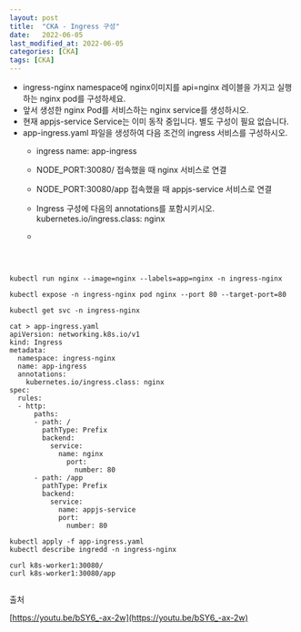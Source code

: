 ```yaml
---
layout: post
title:  "CKA - Ingress 구성"
date:   2022-06-05
last_modified_at: 2022-06-05
categories: [CKA]
tags: [CKA]
---
```


- ingress-nginx namespace에 nginx이미지를 api=nginx 레이블을 가지고 실행하는 nginx pod를 구성하세요.
- 앞서 생성한 nginx Pod를 서비스하는 nginx service를 생성하시오.
- 현재 appjs-service Service는 이미 동작 중입니다. 별도 구성이 필요 없습니다.
- app-ingress.yaml 파일을 생성하여 다음 조건의 ingress 서비스를 구성하시오.
  - ingress name: app-ingress
  - NODE_PORT:30080/ 접속했을 때 nginx 서비스로 연결
  - NODE_PORT:30080/app 접속했을 때 appjs-service 서비스로 연결
  - Ingress 구성에 다음의 annotations를 포함시키시오. kubernetes.io/ingress.class: nginx
  
  - 

<br/>

```shell

kubectl run nginx --image=nginx --labels=app=nginx -n ingress-nginx

kubectl expose -n ingress-nginx pod nginx --port 80 --target-port=80

kubectl get svc -n ingress-nginx 

cat > app-ingress.yaml
apiVersion: networking.k8s.io/v1
kind: Ingress
metadata:
  namespace: ingress-nginx
  name: app-ingress
  annotations:
    kubernetes.io/ingress.class: nginx
spec:
  rules:
  - http:
      paths:
      - path: /
        pathType: Prefix
        backend:
          service:
            name: nginx
              port:
                number: 80
      - path: /app
        pathType: Prefix
        backend:
          service:
            name: appjs-service
            port:
              number: 80

kubectl apply -f app-ingress.yaml
kubectl describe ingredd -n ingress-nginx

curl k8s-worker1:30080/
curl k8s-worker1:30080/app
  
```

출처

[https://youtu.be/bSY6_-ax-2w](https://youtu.be/bSY6_-ax-2w)